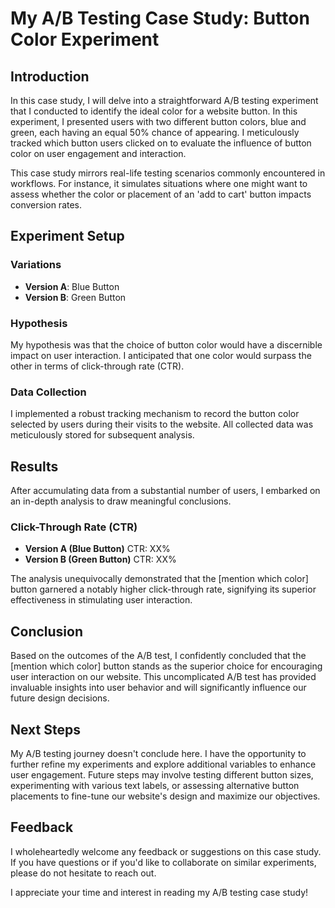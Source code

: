 # My A/B Testing Case Study: Button Color Experiment

## Introduction

In this case study, I will delve into a straightforward A/B testing experiment that I conducted to identify the ideal color for a website button. In this experiment, I presented users with two different button colors, blue and green, each having an equal 50% chance of appearing. I meticulously tracked which button users clicked on to evaluate the influence of button color on user engagement and interaction.

This case study mirrors real-life testing scenarios commonly encountered in workflows. For instance, it simulates situations where one might want to assess whether the color or placement of an 'add to cart' button impacts conversion rates.

## Experiment Setup

### Variations

- **Version A**: Blue Button
- **Version B**: Green Button

### Hypothesis

My hypothesis was that the choice of button color would have a discernible impact on user interaction. I anticipated that one color would surpass the other in terms of click-through rate (CTR).

### Data Collection

I implemented a robust tracking mechanism to record the button color selected by users during their visits to the website. All collected data was meticulously stored for subsequent analysis.

## Results

After accumulating data from a substantial number of users, I embarked on an in-depth analysis to draw meaningful conclusions.

### Click-Through Rate (CTR)

- **Version A (Blue Button)** CTR: XX%
- **Version B (Green Button)** CTR: XX%

The analysis unequivocally demonstrated that the [mention which color] button garnered a notably higher click-through rate, signifying its superior effectiveness in stimulating user interaction.

## Conclusion

Based on the outcomes of the A/B test, I confidently concluded that the [mention which color] button stands as the superior choice for encouraging user interaction on our website. This uncomplicated A/B test has provided invaluable insights into user behavior and will significantly influence our future design decisions.

## Next Steps

My A/B testing journey doesn't conclude here. I have the opportunity to further refine my experiments and explore additional variables to enhance user engagement. Future steps may involve testing different button sizes, experimenting with various text labels, or assessing alternative button placements to fine-tune our website's design and maximize our objectives.

## Feedback

I wholeheartedly welcome any feedback or suggestions on this case study. If you have questions or if you'd like to collaborate on similar experiments, please do not hesitate to reach out.

I appreciate your time and interest in reading my A/B testing case study!
